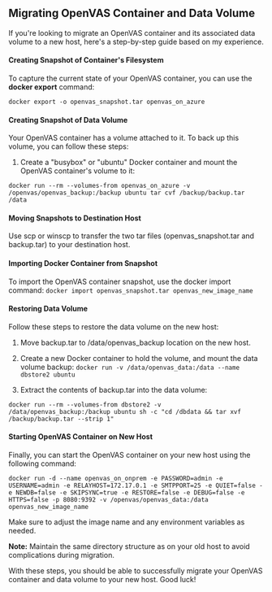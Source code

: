 ## Migrating OpenVAS Container and Data Volume

If you're looking to migrate an OpenVAS container and its associated data volume to a new host, here's a step-by-step guide based on my experience.

#### Creating Snapshot of Container's Filesystem
To capture the current state of your OpenVAS container, you can use the **docker export** command:

`docker export -o openvas_snapshot.tar openvas_on_azure`

#### Creating Snapshot of Data Volume
Your OpenVAS container has a volume attached to it. To back up this volume, you can follow these steps:

1. Create a "busybox" or "ubuntu" Docker container and mount the OpenVAS container's volume to it:

`docker run --rm --volumes-from openvas_on_azure -v /openvas/openvas_backup:/backup ubuntu tar cvf /backup/backup.tar /data`

#### Moving Snapshots to Destination Host
Use scp or winscp to transfer the two tar files (openvas_snapshot.tar and backup.tar) to your destination host.

#### Importing Docker Container from Snapshot
To import the OpenVAS container snapshot, use the docker import command:
`docker import openvas_snapshot.tar openvas_new_image_name`

#### Restoring Data Volume

Follow these steps to restore the data volume on the new host:

1. Move backup.tar to /data/openvas_backup location on the new host.

3. Create a new Docker container to hold the volume, and mount the data volume backup:
`docker run -v /data/openvas_data:/data --name dbstore2 ubuntu`

3. Extract the contents of backup.tar into the data volume:

`docker run --rm --volumes-from dbstore2 -v /data/openvas_backup:/backup ubuntu sh -c "cd /dbdata && tar xvf /backup/backup.tar --strip 1"`

#### Starting OpenVAS Container on New Host

Finally, you can start the OpenVAS container on your new host using the following command:

`docker run -d --name openvas_on_onprem -e PASSWORD=admin -e USERNAME=admin -e RELAYHOST=172.17.0.1 -e SMTPPORT=25 -e QUIET=false -e NEWDB=false -e SKIPSYNC=true -e RESTORE=false -e DEBUG=false -e HTTPS=false -p 8080:9392 -v /openvas/openvas_data:/data openvas_new_image_name`

Make sure to adjust the image name and any environment variables as needed.

**Note:** Maintain the same directory structure as on your old host to avoid complications during migration.

With these steps, you should be able to successfully migrate your OpenVAS container and data volume to your new host. Good luck!







